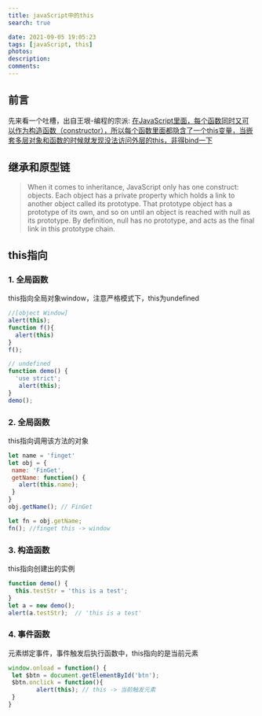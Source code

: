 ```yaml
---
title: javaScript中的this
search: true

date: 2021-09-05 19:05:23
tags: [javaScript, this]
photos:
description:
comments:
---
```


## 前言
先来看一个吐槽，出自王垠-编程的宗派: [在JavaScript里面，每个函数同时又可以作为构造函数（constructor），所以每个函数里面都隐含了一个this变量，当嵌套多层对象和函数的时候就发现没法访问外层的this，非得bind一下](http://www.yinwang.org/blog-cn/2015/04/03/paradigms)


## 继承和原型链
> When it comes to inheritance, JavaScript only has one construct: objects. Each object has a private property which holds a link to another object called its prototype. That prototype object has a prototype of its own, and so on until an object is reached with null as its prototype. By definition, null has no prototype, and acts as the final link in this prototype chain.

## this指向
### 1\. 全局函数
this指向全局对象window，注意严格模式下，this为undefined
```javascript
//[object Window]
alert(this); 			
function f(){
  alert(this)
}
f(); 

// undefined
function demo() {
  'use strict';
   alert(this); 
}
demo();
```

### 2\. 全局函数
this指向调用该方法的对象
```javascript
let name = 'finget'
let obj = {
 name: 'FinGet',
 getName: function() {
   alert(this.name);
 }
}
obj.getName(); // FinGet

let fn = obj.getName;
fn(); //finget this -> window
```

### 3\. 构造函数
this指向创建出的实例
```javascript
function demo() {
  this.testStr = 'this is a test';
}
let a = new demo();
alert(a.testStr);  // 'this is a test'
```

### 4\. 事件函数
元素绑定事件，事件触发后执行函数中，this指向的是当前元素
```javascript
window.onload = function() {
 let $btn = document.getElementById('btn');
 $btn.onclick = function(){
 		alert(this); // this -> 当前触发元素
 }
}
```



